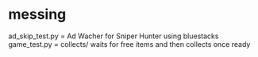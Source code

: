 # messing
 ad_skip_test.py = Ad Wacher for Sniper Hunter using bluestacks
 game_test.py = collects/ waits for free items and then collects once ready
